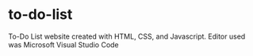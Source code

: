 # to-do-list
To-Do List website created with HTML, CSS, and Javascript. Editor used was Microsoft Visual Studio Code 
